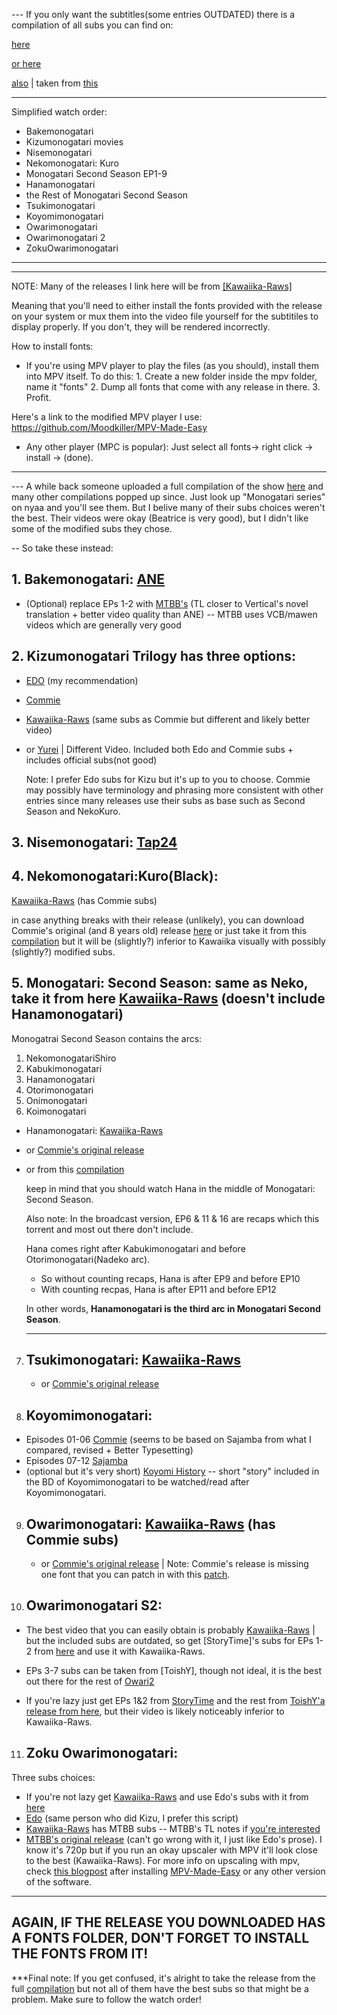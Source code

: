 --- If you only want the subtitles(some entries OUTDATED) there is a compilation of all subs you can find on:

   [here](https://nyaa.si/view/1142031) 
   
[or here](https://mega.nz/#!7EQT1SRC!TtJDL-mNLaS1CcfdMBM3RLu-pPpgSXOLA8WuAO5QXlw)

   [also](https://kitsunekko.net/subtitles/Monogatari%20All%20Seasons%20Modified%20Batch/Monogatari_All_Seasons_(without_fonts).tar.xz(2).zip) | taken from [this](https://kitsunekko.net/dirlist.php?dir=subtitles%2FMonogatari+All+Seasons+Modified+Batch%2F)
_______________________________________________________________________________________
Simplified watch order:
* Bakemonogatari
* Kizumonogatari movies
* Nisemonogatari
* Nekomonogatari: Kuro
* Monogatari Second Season EP1-9
* Hanamonogatari
* the Rest of Monogatari Second Season
* Tsukimonogatari
* Koyomimonogatari
* Owarimonogatari
* Owarimonogatari 2
* ZokuOwarimonogatari
_______________________________________________________________________________________

***************************************************************************************************************
NOTE:	Many of the releases I link here will be from [[Kawaiika-Raws]](https://nyaa.si/user/DeadNews)

Meaning that you'll need to either install the fonts provided with the release on your system or mux them into 
the video file yourself for the subtitiles to display properly. If you don't, they will be rendered incorrectly.

How to install fonts: 

- If you're using MPV player to play the files (as you should), install them into MPV itself. To do this:
		1. Create a new folder inside the mpv folder, name it "fonts"
		2. Dump all fonts that come with any release in there.
		3. Profit.

Here's a link to the modified MPV player I use: https://github.com/Moodkiller/MPV-Made-Easy


- Any other player (MPC is popular): Just select all fonts-> right click -> install -> (done).
***************************************************************************************************************


--- A while back someone uploaded a full compilation of the show [here](https://nyaa.si/view/1160744) and many other compilations popped up since. Just look up "Monogatari series" on nyaa 
and you'll see them. But I belive many of their subs choices weren't the best. Their videos were okay (Beatrice is very good), but I didn't like some of the modified subs they chose. 



-- So take these instead:


## 1. Bakemonogatari: [ANE](https://nyaa.si/view/256450)
   * (Optional) replace EPs 1-2 with [MTBB's](https://nyaa.si/view/1260802) (TL closer to Vertical's novel translation + better video quality than ANE) -- MTBB uses VCB/mawen videos which are generally very good


## 2. Kizumonogatari Trilogy has three options: 
* [EDO](https://nyaa.si/view/1073285) (my recommendation)
* [Commie](https://nyaa.si/view/1073285) 
* [Kawaiika-Raws](https://nyaa.si/view/1141748) (same subs as Commie but different and likely better video)
*   or [Yurei](https://nyaa.si/?f=0&c=0_0&q=Y%C5%ABrei+Kizumonogatari+) | Different Video. Included both Edo and Commie subs + includes official subs(not good)
	
	Note: I prefer Edo subs for Kizu but it's up to you to choose. Commie may possibly have terminology and phrasing more consistent with other entries since many releases use their subs as base such as Second Season and NekoKuro.


## 3. Nisemonogatari: [Tap24](https://nyaa.si/view/1103251)


## 4. Nekomonogatari:Kuro(Black): 
[Kawaiika-Raws](https://nyaa.si/view/1163420) (has Commie subs)

in case anything breaks with their release (unlikely), you can download Commie's original (and 8 years old) release [here](https://nyaa.si/view/424165)	or just take it from this [compilation](https://nyaa.si/view/1160744) but it will be (slightly?) inferior to Kawaiika visually with possibly (slightly?) modified subs.


## 5. Monogatari: Second Season:  same as Neko, take it from here [Kawaiika-Raws](https://nyaa.si/view/1163288) (doesn't include Hanamonogatari)
    
Monogatrai Second Season contains the arcs:

1. NekomonogatariShiro
2. Kabukimonogatari
3. Hanamonogatari
4. Otorimonogatari
5. Onimonogatari
6. Koimonogatari

* Hanamonogatari: [Kawaiika-Raws](https://nyaa.si/view/1145617)
* or [Commie's original release](https://nyaa.si/view/1001039)
* or from this [compilation](https://nyaa.si/view/1160744)
                 
    keep in mind that you should watch Hana in the middle of Monogatari: Second Season.

	Also note:	In the broadcast version, EP6 & 11 & 16 are recaps which this torrent and most out there don't include.
	
    Hana comes right after Kabukimonogatari and before Otorimonogatari(Nadeko arc). 
    
    * So without counting recaps, Hana is after EP9 and before EP10
    * With counting recpas, Hana is after EP11 and before EP12
																						
    In other words, **Hanamonogatari is the third arc in Monogatari Second Season**.
    ____________________________________________________________________



7. ## Tsukimonogatari: [Kawaiika-Raws](https://nyaa.si/view/1145618)
	* or [Commie's original release](https://nyaa.si/view/739772)


8. ## Koyomimonogatari:
* Episodes 01-06 [Commie](https://nyaa.si/view/1246528) (seems to be based on Sajamba from what I compared, revised + Better Typesetting)
* Episodes 07-12 [Sajamba](https://nyaa.si/view/835714)
* (optional but it's very short) [Koyomi History](https://nyaa.si/view/1141750) -- short "story" included in the BD of Koyomimonogatari to be watched/read after Koyomimonogatari.
		
		
9. ## Owarimonogatari: [Kawaiika-Raws](https://nyaa.si/view/1163284) (has Commie subs)
	 * or [Commie's original release](https://nyaa.si/view/1011605) | Note: Commie's release is missing one font that you can patch in with this [patch](https://commiesubs.com/wp-content/uploads/2018/03/owari_patches.zip).


10. ## Owarimonogatari S2: 
* The best video that you can easily obtain is probably [Kawaiika-Raws](https://nyaa.si/view/1137467) | but the included subs are outdated, so get [StoryTime]'s subs for EPs 1-2 from [here](https://kitsunekko.net/subtitles/Owarimonogatari%20S02%20(2017)/[Storytime]%20Owarimonogatari%20(Ge)%20Mayoi%20Hell%20subs.rar) and use it with Kawaiika-Raws.
* EPs 3-7 subs can be taken from [ToishY], though not ideal, it is the best out there for the rest of [Owari2](https://mega.nz/file/07oRGYTJ#DKxB9zKqVj4X_LzHwIU0mcw4ZWW2VMppkMwkNugsHWg)
			
 * If you're lazy just get EPs 1&2 from [StoryTime](https://nyaa.si/view/1231415) and the rest from [ToishY'a release from here](https://nyaa.si/view/1178566), but their video is likely noticeably inferior to Kawaiika-Raws.


11. ## Zoku Owarimonogatari:

Three subs choices:
* If you're not lazy get [Kawaiika-Raws]((https://nyaa.si/view/1134728)) and use Edo's subs with it from [here](https://kitsunekko.net/subtitles/Zoku%20Owarimonogatari/[Edo]%20Zoku%20Owarmonogarai.rar)
* [Edo](https://nyaa.si/user/EdoPhantom?f=0&c=0_0&q=zoku) (same person who did Kizu, I prefer this script)
* [Kawaiika-Raws](https://nyaa.si/view/1134728) has MTBB subs -- MTBB's TL notes if [you're interested](https://pastebin.com/JnQSCG9M)
* [MTBB's original release](https://nyaa.si/view/1138570) (can't go wrong with it, I just like Edo's prose). I know it's 720p but if you run an okay upscaler with MPV it'll look close to the best (Kawaiika-Raws). For more info on upscaling with mpv, check [this blogpost](https://iamscum.wordpress.com/guides/videoplayback-guide/mpv-conf/) after installing [MPV-Made-Easy](https://github.com/Moodkiller/MPV-Made-Easy) or any other version of the software.






-------------------------------------------------------------------------------------------------------------------------------------------------
**AGAIN, IF THE RELEASE YOU DOWNLOADED HAS A FONTS FOLDER, DON'T FORGET TO INSTALL THE FONTS FROM IT!**
-------------------------------------------------------------------------------------------------------------------------------------------------


***Final note: 
If you get confused, it's alright to take the release from the full [compilation](https://nyaa.si/view/1160744)
but not all of them have the best subs so that might be a problem. Make sure to follow the watch order!
